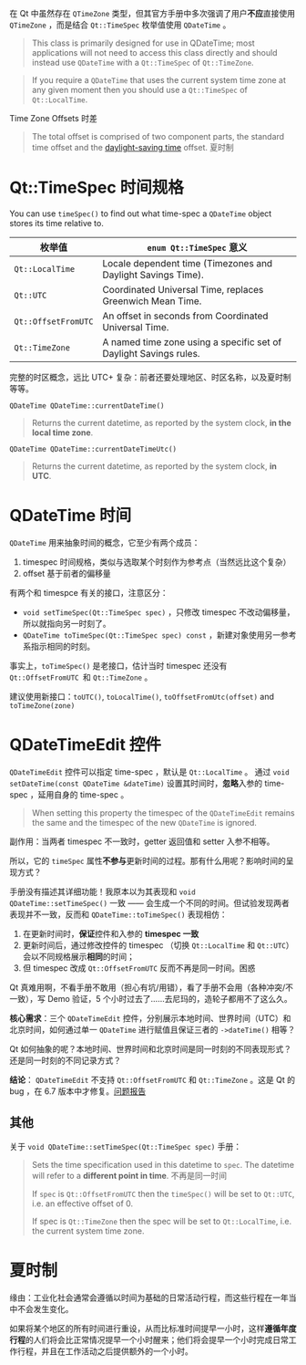 
在 Qt 中虽然存在 `QTimeZone` 类型，但其官方手册中多次强调了用户**不应**直接使用 `QTimeZone` ，而是结合 `Qt::TimeSpec` 枚举值使用 `QDateTime` 。

> This class is primarily designed for use in QDateTime; most applications will not need to access this class directly and should instead use `QDateTime` with a `Qt::TimeSpec` of `Qt::TimeZone`.

> If you require a `QDateTime` that uses the current system time zone at any given moment then you should use a `Qt::TimeSpec` of `Qt::LocalTime`.

Time Zone Offsets 时差

> The total offset is comprised of two component parts, the standard time offset and the [daylight-saving time][1] offset. 夏时制

[1]:https://en.wikipedia.org/wiki/Daylight_saving_time

# Qt::TimeSpec 时间规格 

You can use `timeSpec()` to find out what time-spec a `QDateTime` object stores its time relative to.

| 枚举值 | `enum Qt::TimeSpec`  意义|
|--|----|
|`Qt::LocalTime`| Locale dependent time (Timezones and Daylight Savings Time). |
| `Qt::UTC` | Coordinated Universal Time, replaces Greenwich Mean Time. |
| `Qt::OffsetFromUTC` | An offset in seconds from Coordinated Universal Time. |
| `Qt::TimeZone` | A named time zone using a specific set of Daylight Savings rules. |

完整的时区概念，远比 UTC+ 复杂：前者还要处理地区、时区名称，以及夏时制等等。

`QDateTime QDateTime::currentDateTime()`

> Returns the current datetime, as reported by the system clock, **in the local time zone**.

`QDateTime QDateTime::currentDateTimeUtc()`

> Returns the current datetime, as reported by the system clock, **in UTC**.

# QDateTime 时间

`QDateTime` 用来抽象时间的概念，它至少有两个成员：

1. timespec 时间规格，类似与选取某个时刻作为参考点（当然远比这个复杂）
2. offset 基于前者的偏移量

有两个和 timespce 有关的接口，注意区分：

- `void setTimeSpec(Qt::TimeSpec spec)` ，只修改 timespec 不改动偏移量，所以就指向另一时刻了。
- `QDateTime toTimeSpec(Qt::TimeSpec spec) const` ，新建对象使用另一参考系指示相同的时刻。

事实上，`toTimeSpec()` 是老接口，估计当时 timespec 还没有 `Qt::OffsetFromUTC `和 `Qt::TimeZone` 。

建议使用新接口：`toUTC()`, `toLocalTime()`, `toOffsetFromUtc(offset)` and `toTimeZone(zone)`

# QDateTimeEdit 控件

`QDateTimeEdit` 控件可以指定 time-spec ，默认是 `Qt::LocalTime` 。
通过 `void setDateTime(const QDateTime &dateTime)` 设置其时间时，**忽略**入参的 time-spec ，延用自身的 time-spec 。

> When setting this property the timespec of the `QDateTimeEdit` remains the same and the timespec of the new `QDateTime` is ignored.

副作用：当两者 timespec 不一致时，getter 返回值和 setter 入参不相等。

所以，它的 `timeSpec` 属性**不参与**更新时间的过程。那有什么用呢？影响时间的呈现方式？

手册没有描述其详细功能！我原本以为其表现和 `void QDateTime::setTimeSpec()` 一致 —— 会生成一个不同的时间。但试验发现两者表现并不一致，反而和 `QDateTime::toTimeSpec()` 表现相仿：

1. 在更新时间时，**保证**控件和入参的 **timespec 一致**
2. 更新时间后，通过修改控件的 timespec （切换 `Qt::LocalTime` 和 `Qt::UTC`）会以不同规格展示**相同**的时间；
3. 但 timespec 改成 `Qt::OffsetFromUTC` 反而不再是同一时间。困惑

Qt 真难用啊，不看手册不敢用（担心有坑/用错），看了手册不会用（各种冲突/不一致），写 Demo 验证，5 个小时过去了……去尼玛的，造轮子都用不了这么久。

**核心需求**：三个 `QDateTimeEdit` 控件，分别展示本地时间、世界时间（UTC）和北京时间，如何通过单一 `QDateTime` 进行赋值且保证三者的 `->dateTime()` 相等？

Qt 如何抽象的呢？本地时间、世界时间和北京时间是同一时刻的不同表现形式？还是同一时刻的不同记录方式？

**结论**： `QDateTimeEdit` 不支持 `Qt::OffsetFromUTC` 和 `Qt::TimeZone` 。这是 Qt 的 bug ，在 6.7 版本中才修复。[问题报告](https://bugreports.qt.io/browse/QTBUG-80417)

## 其他

关于 `void QDateTime::setTimeSpec(Qt::TimeSpec spec)` 手册：

> Sets the time specification used in this datetime to `spec`. The datetime will refer to a **different point in time**. 不再是同一时间
>
>If `spec` is `Qt::OffsetFromUTC` then the `timeSpec()` will be set to `Qt::UTC`, i.e. an effective offset of 0.
> 
> If spec is `Qt::TimeZone` then the spec will be set to `Qt::LocalTime`, i.e. the current system time zone.

# 夏时制

缘由：工业化社会通常会遵循以时间为基础的日常活动行程，而这些行程在一年当中不会发生变化。

如果将某个地区的所有时间进行重设，从而比标准时间提早一小时，这样**遵循年度行程**的人们将会比正常情况提早一个小时醒来；他们将会提早一个小时完成日常工作行程，并且在工作活动之后提供额外的一个小时。